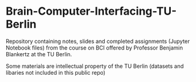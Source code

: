 # Brain-Computer-Interfacing-TU-Berlin

Repository containing notes, slides and completed assignments (Jupyter Notebook files) from the course on BCI offered by Professor Benjamin Blankertz at the TU Berlin.

Some materials are intellectual property of the TU Berlin (datasets and libaries not included in this public repo)
